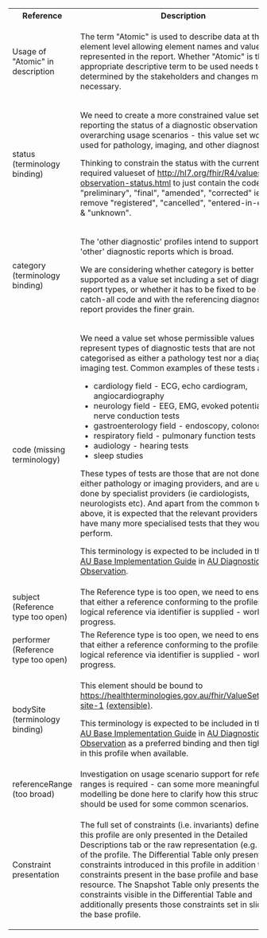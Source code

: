 <table class="list" width="100%">
    <tbody>
      <tr>
        <th>Reference</th>
        <th>Description</th>
        <th>Issue No.</th>
      </tr>
    <tr>
        <td>Usage of "Atomic" in description</td>
        <td>
            <p>The term "Atomic" is used to describe data at the element level allowing element names and values to be represented in the report. Whether "Atomic" is the appropriate descriptive term to be used needs to be determined by the stakeholders and changes made if necessary.</p>
        </td>
        <td>See <a href="https://github.com/AuDigitalHealth/ci-fhir-r4/issues/27">ci-fhir-r4/issues/27</a>
        </td>
    </tr>
        <tr>
            <td>status (terminology binding)</td>
            <td><p>We need to create a more constrained value set for reporting the status of a diagnostic observation for the overarching usage scenarios - this value set would be used for pathology, imaging, and other diagnostics.</p>
            <p>Thinking to constrain the status with the current required valueset of <a href="http://hl7.org/fhir/R4/valueset-observation-status.html">http://hl7.org/fhir/R4/valueset-observation-status.html</a> to just contain the codes of "preliminary", "final", "amended", "corrected" ie remove "registered", "cancelled", "entered-in-error" & "unknown".</p>
            </td>
            <td>See <a href="https://github.com/AuDigitalHealth/ci-fhir-r4/issues/36">ci-fhir-r4/issues/36</a>, and <a href="https://jira.aws.tooling/browse/FTR-938">jira.aws.tooling/browse/FTR-938</a>
            </td>
       </tr>
       <tr>
            <td>category (terminology binding)</td>
            <td><p>The 'other diagnostic' profiles intend to support all 'other' diagnostic reports which is broad.</p>
                <p>We are considering whether category is better supported as a value set including a set of diagnostic report types, or whether it has to be fixed to be a catch-all code and with the referencing diagnostic report provides the finer grain.</p>
            </td>
            <td>See <a href="https://github.com/AuDigitalHealth/ci-fhir-r4/issues/42">ci-fhir-r4/issues/42</a>
            </td>
        </tr>
       <tr>
            <td>code (missing terminology)</td>
            <td><p>We need a value set whose permissible values represent types of diagnostic tests that are not categorised as either a pathology test nor a diagnostic imaging test. Common examples of these tests are:
                <ul>
                    <li>cardiology field - ECG, echo cardiogram, angiocardiography</li>
                    <li>neurology field - EEG, EMG, evoked potentials, nerve conduction tests</li>
                    <li>gastroenterology field - endoscopy, colonoscopy</li>
                    <li>respiratory field - pulmonary function tests</li>
                    <li>audiology - hearing tests</li>
                    <li>sleep studies</li>
                </ul>
                </p>
               <p>These types of tests are those that are not done by either pathology or imaging providers, and are usually done by specialist providers (ie cardiologists, neurologists etc). And apart from the common tests above, it is expected that the relevant providers would have many more specialised tests that they would perform.</p>
                <p>This terminology is expected to be included in the <a href="http://build.fhir.org/ig/hl7au/au-fhir-base/index.html">HL7 AU Base Implementation Guide</a> in <a href="http://build.fhir.org/ig/hl7au/au-fhir-base/StructureDefinition-au-diagnostic-observation.html">AU Diagnostic Observation</a>.</p>
            </td>
            <td>See <a href="https://jira.aws.tooling/browse/FTR-898">jira.aws.tooling/browse/FTR-898</a>, and <a href="https://github.com/hl7au/au-fhir-base/issues/402">hl7au/au-fhir-base/issues/402</a>
            </td>
       </tr> 
       <tr>
            <td>subject (Reference type too open)</td>
            <td>The Reference type is too open, we need to ensure that either a reference conforming to the profiles or a logical reference via identifier is supplied - work in progress.</td>
            <td>See <a href="https://github.com/AuDigitalHealth/ci-fhir-r4/issues/36">ci-fhir-r4/issues/36</a>
            </td>
       </tr>
       <tr>
           <td>performer (Reference type too open)</td>
           <td>The Reference type is too open, we need to ensure that either a reference conforming to the profiles or a logical reference via identifier is supplied - work in progress.</td>
           <td>See <a href="https://github.com/AuDigitalHealth/ci-fhir-r4/issues/36">ci-fhir-r4/issues/36</a>
           </td>
       </tr>
        <tr>
          <td>bodySite (terminology binding)</td>
           <td><p>This element should be bound to <a href="https://api.healthterminologies.gov.au/integration/v2/fhir/ValueSet/body-site-1">https://healthterminologies.gov.au/fhir/ValueSet/body-site-1</a> <a href="http://hl7.org/fhir/R4/terminologies.html#extensible">(extensible)</a>.</p>
                <p>This terminology is expected to be included in the <a href="http://build.fhir.org/ig/hl7au/au-fhir-base/index.html">HL7 AU Base Implementation Guide</a> in <a href="http://build.fhir.org/ig/hl7au/au-fhir-base/StructureDefinition-au-diagnostic-observation.html">AU Diagnostic Observation</a> as a preferred binding and then tightened in this profile when available.</p>
           </td>
           <td>See <a href="https://github.com/hl7au/au-fhir-base/issues/405">hl7au/au-fhir-base/issues/405</a>
           </td>
       </tr>
       <tr>
            <td>referenceRange (too broad)</td>
            <td>Investigation on usage scenario support for reference ranges is required - can some more meaningful modelling be done here to clarify how this structure should be used for some common scenarios.</td>
            <td>See <a href="https://github.com/AuDigitalHealth/ci-fhir-r4/issues/37">ci-fhir-r4/issues/37</a>
            </td>
       </tr>
      <tr>
            <td>Constraint presentation</td>
            <td><p>The full set of constraints (i.e. invariants) defined in this profile are only presented in the Detailed Descriptions tab or the raw representation (e.g. XML) of the profile. The Differential Table only presents constraints introduced in this profile in addition to the constraints present in the base profile and base resource. The Snapshot Table only presents the constraints visible in the Differential Table and additionally presents those constraints set in slices in the base profile.</p>
            </td>
            <td>See Zulip <a href="https://chat.fhir.org/#narrow/stream/179252-IG-creation/topic/Derived.20profile.20snapshot.20missing.20upstream.20invariants">Derived profile snapshot missing upstream invariants</a> stream.
            </td>
   </tr>    
</tbody>
</table>
